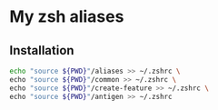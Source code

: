 # My zsh aliases

## Installation
```sh
echo "source ${PWD}"/aliases >> ~/.zshrc \
echo "source ${PWD}"/common >> ~/.zshrc \
echo "source ${PWD}"/create-feature >> ~/.zshrc \
echo "source ${PWD}"/antigen >> ~/.zshrc
```
